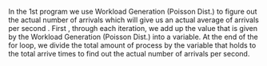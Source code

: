 In the 1st program  we use  Workload Generation (Poisson Dist.) to figure out the actual number of arrivals which will give us an actual average of arrivals per second . First , through each iteration, we add up the value that is given by the Workload Generation (Poisson Dist.) into a variable. At the end of the for loop, we divide the  total amount of process by the variable that holds to the total arrive times to find out the actual number of arrivals per second.
